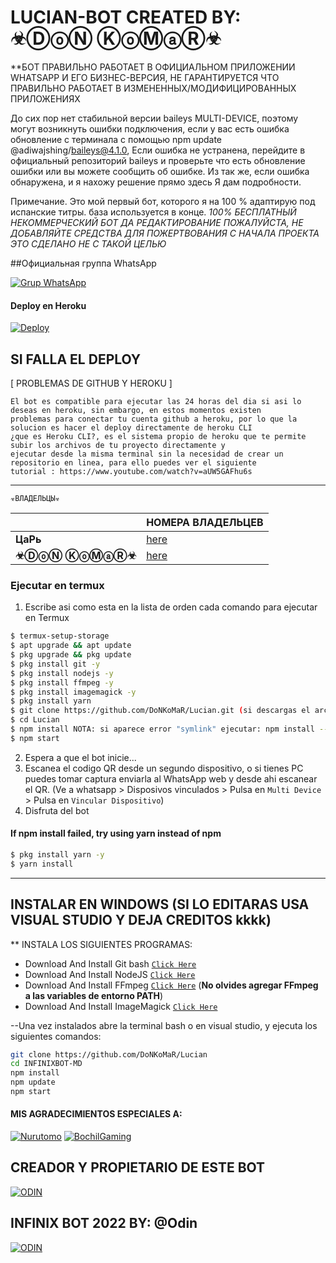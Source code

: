 # LUCIAN-BOT CREATED BY: ☣ⒹⓞⓃ ⓀⓞⓂⓐⓇ☣

**БОТ ПРАВИЛЬНО РАБОТАЕТ В ОФИЦИАЛЬНОМ ПРИЛОЖЕНИИ
WHATSAPP И ЕГО БИЗНЕС-ВЕРСИЯ, НЕ ГАРАНТИРУЕТСЯ
ЧТО ПРАВИЛЬНО РАБОТАЕТ В ИЗМЕНЕННЫХ/МОДИФИЦИРОВАННЫХ ПРИЛОЖЕНИЯХ

До сих пор нет стабильной версии baileys MULTI-DEVICE,
поэтому могут возникнуть ошибки подключения, если у вас есть ошибка
обновление с терминала с помощью npm update @adiwajshing/baileys@4.1.0,
Если ошибка не устранена, перейдите в официальный репозиторий baileys и проверьте
что есть обновление ошибки или вы можете сообщить об ошибке. Из
так же, если ошибка обнаружена, и я нахожу решение прямо здесь
Я дам подробности.

Примечание. Это мой первый бот, которого я на 100 % адаптирую под испанские титры.
база используется в конце. *100% БЕСПЛАТНЫЙ НЕКОММЕРЧЕСКИЙ БОТ ДА
РЕДАКТИРОВАНИЕ ПОЖАЛУЙСТА, НЕ ДОБАВЛЯЙТЕ СРЕДСТВА ДЛЯ ПОЖЕРТВОВАНИЯ С НАЧАЛА ПРОЕКТА
ЭТО СДЕЛАНО НЕ С ТАКОЙ ЦЕЛЬЮ*

##Официальная группа WhatsApp

[![Grup WhatsApp](https://img.shields.io/badge/WhatsApp%20Group-25D366?style=for-the-badge&logo=whatsapp&logoColor=white)](https://chat.whatsapp.com/C16OT37Rp8L1tCT3znRfd7)


#### Deploy en Heroku
[![Deploy](https://www.herokucdn.com/deploy/button.svg)](https://heroku.com/deploy?template=https://github.com/DoNKoMaR/Lucian)

## SI FALLA EL DEPLOY

[ PROBLEMAS DE GITHUB Y HEROKU ]
```
El bot es compatible para ejecutar las 24 horas del dia si asi lo deseas en heroku, sin embargo, en estos momentos existen
problemas para conectar tu cuenta github a heroku, por lo que la solucion es hacer el deploy directamente de heroku CLI
¿que es Heroku CLI?, es el sistema propio de heroku que te permite subir los archivos de tu proyecto directamente y 
ejecutar desde la misma terminal sin la necesidad de crear un repositorio en linea, para ello puedes ver el siguiente 
tutorial : https://www.youtube.com/watch?v=aUW5GAFhu6s
```
---------

    ☣ВЛАДЕЛЬЦЫ☣
|   |НОМЕРА ВЛАДЕЛЬЦЕВ|
|--------|--------|
| **ЦаРь** |[here](https://wa.me//+79010070455) |
| **☣ⒹⓞⓃ ⓀⓞⓂⓐⓇ☣** | [here](https://wa.me//+79773452127) |

### Ejecutar en termux
1. Escribe asi como esta en la lista de orden cada comando para ejecutar en Termux
```sh
$ termux-setup-storage
$ apt upgrade && apt update
$ pkg upgrade && pkg update
$ pkg install git -y
$ pkg install nodejs -y
$ pkg install ffmpeg -y
$ pkg install imagemagick -y
$ pkg install yarn
$ git clone https://github.com/DoNKoMaR/Lucian.git (si descargas el archivo zip: cd storage)
$ cd Lucian
$ npm install NOTA: si aparece error "symlink" ejecutar: npm install --no-bin-links
$ npm start
```
2. Espera a que el bot inicie...
3. Escanea el codigo QR desde un segundo dispositivo, o si tienes PC puedes tomar captura enviarla al WhatsApp web y desde ahi escanear el QR. (Ve a whatsapp > Disposivos vinculados > Pulsa en `Multi Device` > Pulsa en `Vincular Dispositivo`)
4. Disfruta del bot

#### If npm install failed, try using yarn instead of npm
```sh
$ pkg install yarn -y
$ yarn install
```
---------

## INSTALAR EN WINDOWS (SI LO EDITARAS USA VISUAL STUDIO Y DEJA CREDITOS kkkk)

** INSTALA LOS SIGUIENTES PROGRAMAS: 
* Download And Install Git bash [`Click Here`](https://git-scm.com/downloads)
* Download And Install NodeJS [`Click Here`](https://nodejs.org/en/download)
* Download And Install FFmpeg [`Click Here`](https://ffmpeg.org/download.html) (**No olvides agregar FFmpeg a las variables de entorno PATH**)
* Download And Install ImageMagick [`Click Here`](https://imagemagick.org/script/download.php)

--Una vez instalados abre la terminal bash o en visual studio, y ejecuta los siguientes
comandos: 
```bash 
git clone https://github.com/DoNKoMaR/Lucian
cd INFINIXBOT-MD
npm install
npm update
npm start
```


#### MIS AGRADECIMIENTOS ESPECIALES A:
[![Nurutomo](https://github.com/Nurutomo.png?size=100)](https://github.com/Nurutomo)
[![BochilGaming](https://github.com/BochilGaming.png?size=100)](https://github.com/BochilGaming)


## CREADOR Y PROPIETARIO DE ESTE BOT
[![ODIN](https://github.com/OdinTm.png?size=100)](https://github.com/OdinTm)

## INFINIX BOT 2022 BY: @Odin
[![ODIN](https://i.ibb.co/NYsx0nw/Screenshot-3.jpg?size=300)](https://github.com/OdinTm/INFINIXBOT2022-MD)

